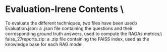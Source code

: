 # Evaluation-Irene Contents \\
To evaluate the different techniques, two files have been used:\\
Evaluation.json: a .json file containing the questions and their corresponding ground truth answers, used to compute the RAGAs metrics;\\
faiss_27reports.zip: a .zip file containing the FAISS index, used as the knowledge base for each RAG model.
